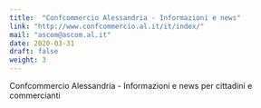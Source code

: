 ```yaml
---
title:  "Confcommercio Alessandria - Informazioni e news"
link: "http://www.confcommercio.al.it/it/index/"
mail: "ascom@ascom.al.it"
date: 2020-03-31
draft: false
weight: 3
---
```


Confcommercio Alessandria - Informazioni e news per cittadini e commercianti
